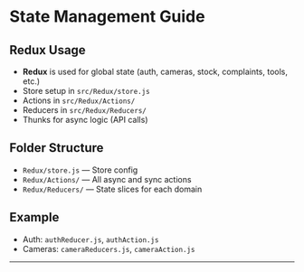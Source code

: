 # State Management Guide

## Redux Usage

- **Redux** is used for global state (auth, cameras, stock, complaints, tools, etc.)
- Store setup in `src/Redux/store.js`
- Actions in `src/Redux/Actions/`
- Reducers in `src/Redux/Reducers/`
- Thunks for async logic (API calls)

## Folder Structure

- `Redux/store.js` — Store config
- `Redux/Actions/` — All async and sync actions
- `Redux/Reducers/` — State slices for each domain

## Example

- Auth: `authReducer.js`, `authAction.js`
- Cameras: `cameraReducers.js`, `cameraAction.js`

---
